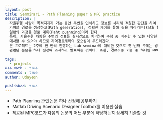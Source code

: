 ```yaml
---
layout: post
title: Semminar1 - Path Planning paper & MPC practice
description: |
  자율주행 차량이 목적지까지 가는 동안 주변을 인식하고 정보를 처리해 적절한 판단을 하여 
  가야할 경로를 생성하고(Path generation), 정확한 제어를 통해 길을 따라가는(Path following) 
  일련의 과정을 경로 계획(Paht planning)이라 한다. 
  특히, 자율주행 차량은 주변의 정보를 실시간으로 처리하여 주행 중 마주할 수 있는 다양한 상황에 
  대처할 수 있어야 하므로 지역경로계획의 중요성이 두드러진다. 
  본 프로젝트는 2주에 한 번씩 진행하는 Lab seminar에 대비한 것으로 첫 번째 주제는 경로 계획과
  관련된 논문을 하나 선정해 조사하고 발표하는 것이다. 또한, 경로추종 기술 중 하나인 MPC를 직접 실습해본다.
  
tags:
  - projects
use_math : true
comments : true
author: Udayeon

published: true
---
```


- Path Planning 관련 논문 하나 선정해 공부하기
- Matlab Driving Scenario Designer Toolbox를 이용한 실습
- 제공된 MPC코드가 다음의 논문의 어느 부분에 해당하는지 상세히 기술할 것
